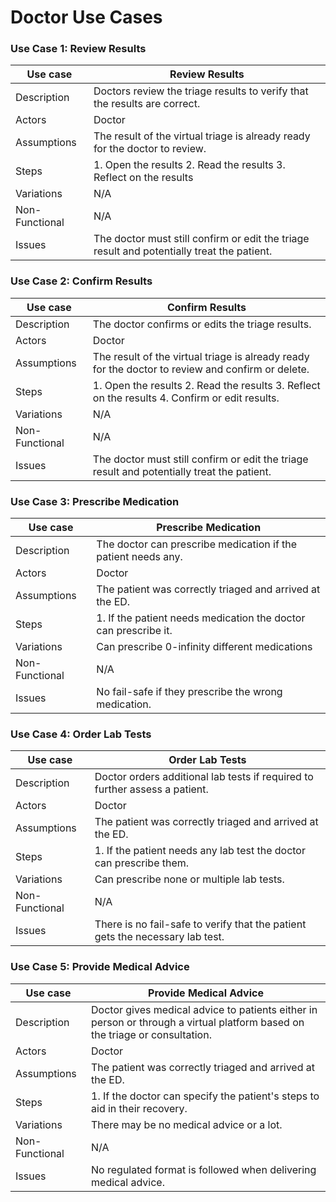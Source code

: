 # Doctor Use Cases

### Use Case 1: Review Results
|Use case | Review Results|
|-- | --|
|Description | Doctors review the triage results to verify that the results are correct.|
|Actors | Doctor|
|Assumptions | The result of the virtual triage is already ready for the doctor to review.|
|Steps | 1. Open the results 2. Read the results 3. Reflect on the results|
|Variations | N/A|
|Non-Functional | N/A|
|Issues | The doctor must still confirm or edit the triage result and potentially treat the patient.|

### Use Case 2: Confirm Results
|Use case | Confirm Results|
|-- | --|
|Description | The doctor confirms or edits the triage results.|
|Actors | Doctor|
|Assumptions | The result of the virtual triage is already ready for the doctor to review and confirm or delete.|
|Steps | 1. Open the results 2. Read the results 3. Reflect on the results 4. Confirm or edit results.|
|Variations | N/A|
|Non-Functional | N/A|
|Issues | The doctor must still confirm or edit the triage result and potentially treat the patient.|

### Use Case 3: Prescribe Medication
|Use case | Prescribe Medication|
|-- | --|
|Description | The doctor can prescribe medication if the patient needs any.|
|Actors | Doctor|
|Assumptions | The patient was correctly triaged and arrived at the ED.|
|Steps | 1. If the patient needs medication the doctor can prescribe it.|
|Variations | Can prescribe 0-infinity different medications|
|Non-Functional | N/A|
|Issues | No fail-safe if they prescribe the wrong medication.|

### Use Case 4: Order Lab Tests
|Use case | Order Lab Tests|
|-- | --|
|Description | Doctor orders additional lab tests if required to further assess a patient.|
|Actors | Doctor|
|Assumptions | The patient was correctly triaged and arrived at the ED.|
|Steps | 1. If the patient needs any lab test the doctor can prescribe them.|
|Variations | Can prescribe none or multiple lab tests.|
|Non-Functional | N/A|
|Issues | There is no fail-safe to verify that the patient gets the necessary lab test.|

### Use Case 5: Provide Medical Advice
|Use case | Provide Medical Advice|
|-- | --|
|Description | Doctor gives medical advice to patients either in person or through a virtual platform based on the triage or consultation.|
|Actors | Doctor|
|Assumptions | The patient was correctly triaged and arrived at the ED.|
|Steps | 1. If the doctor can specify the patient's steps to aid in their recovery.|
|Variations | There may be no medical advice or a lot.|
|Non-Functional | N/A|
|Issues | No regulated format is followed when delivering medical advice.|
